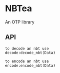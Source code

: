 NBTea
=====

An OTP library

API
-----
    to decode an nbt use
    decode:decode_nbt(Data)

    to encode an nbt use 
    encode:encode_nbt(Data)

